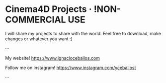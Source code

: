 # Cinema4D Projects · !NON-COMMERCIAL USE

I will share my projects to share with the world. Feel free to download, make changes or whatever you want :)

···

My website!
https://www.ignacioceballos.com

Follow me on instagram!
https://www.instagram.com/yceballost

···

